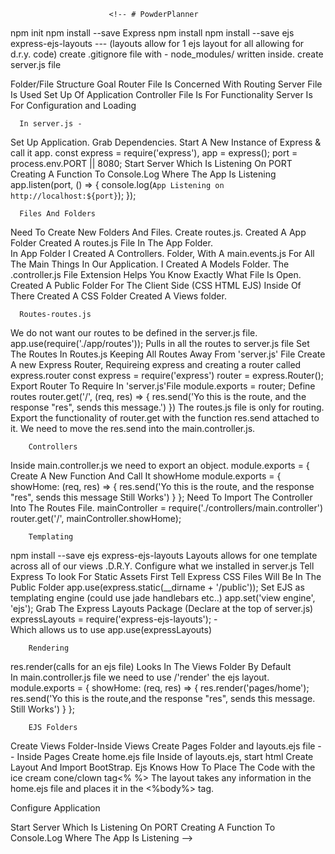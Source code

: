 
                          <!-- # PowderPlanner
npm init
npm install --save Express
npm install
npm install --save ejs express-ejs-layouts ---
(layouts allow for 1 ejs layout for all allowing for d.r.y. code)
create .gitignore file with - node_modules/ written inside.
create server.js file

  Folder/File Structure Goal
    Router File Is Concerned With Routing
    Server File Is Used Set Up Of Application
    Controller File Is For Functionality
    Server Is For Configuration and Loading

      In server.js -

Set Up Application.
Grab Dependencies.
Start A New Instance of Express & call it app.
  const express = require('express'),
    app = express();
    port = process.env.PORT || 8080;
Start Server Which Is Listening On PORT
Creating A Function To Console.Log Where The App Is Listening
    app.listen(port, () => {
      console.log(`App Listening on http://localhost:${port}`);
    });

      Files And Folders

Need To Create New Folders And Files.
Create routes.js.
Created A App Folder
Created A routes.js File In The App Folder.  
In App Folder I Created A Controllers.
Folder, With A main.events.js For All The Main Things In Our Application.
I Created A Models Folder.
The .controller.js File Extension Helps You Know Exactly What File Is Open.
Created A Public Folder For The Client Side (CSS HTML EJS)
Inside Of There Created A CSS Folder
Created A Views folder.

      Routes-routes.js

We do not want our routes to be defined in the server.js file.
  app.use(require('./app/routes')); Pulls in all the routes to server.js file
Set The Routes In Routes.js
Keeping All Routes Away From 'server.js' File
Create A new Express Router,
Requireing express and creating a router called express.router
  const express = require('express')
    router = express.Router();
Export Router To Require In 'server.js'File
  module.exports = router;
Define routes
  router.get('/', (req, res) => {
  res.send('Yo this is the route, and the response "res", sends this message.')
})
The routes.js file is only for routing.
Export the functionality of router.get with the function res.send attached to
it. We need to move the res.send into the main.controller.js.

        Controllers

Inside main.controller.js we need to export an object.  module.exports = {
Create A New Function And Call It showHome
  module.exports = {
    showHome: (req, res) => {
      res.send('Yo this is the route, and the response "res", sends this message
      Still Works')
  }
};
Need To Import The Controller Into The Routes File.
mainController = require('./controllers/main.controller')
  router.get('/', mainController.showHome);

        Templating

npm install --save ejs express-ejs-layouts
Layouts allows for one template across all of our views .D.R.Y.
Configure what we installed in server.js
Tell Express To look For Static Assets First
Tell Express CSS Files Will Be In The Public Folder
  app.use(express.static(__dirname + '/public'));
Set EJS as templating engine (could use jade handlebars etc..)
  app.set('view engine', 'ejs');
Grab The Express Layouts Package (Declare at the top of server.js)
  expressLayouts = require('express-ejs-layouts'); -  
    Which allows us to use app.use(expressLayouts)

        Rendering  

res.render(calls for an ejs file) Looks In The Views Folder By Default     
In main.controller.js file we need to use /'render' the ejs layout.      
  module.exports = {
      showHome: (req, res) => {
        res.render('pages/home');
        res.send('Yo this is the route,and the response "res", sends this
          message. Still Works')
  }
};

        EJS Folders
Create Views Folder-Inside Views Create Pages Folder and layouts.ejs file --
Inside Pages Create home.ejs file
Inside of layouts.ejs, start html
Create Layout And Import BootStrap.
Ejs Knows How To Place The Code with the ice cream cone/clown tag<% %>
The layout takes any information in the home.ejs file and places it in the
<%body%> tag. 








  Configure Application

  Start Server Which Is Listening On PORT
  Creating A Function To Console.Log Where The App Is Listening -->
